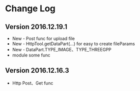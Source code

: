Change Log
==========

Version 2016.12.19.1
----------------------------
 * New - Post func for upload file
 * New - HttpTool.getDataPart(...) for easy to create fileParams
 * New - DataPart.TYPE_IMAGE、TYPE_THREEGPP
 * module some func
 
Version 2016.12.16.3
----------------------------

 * Http Post、Get func
